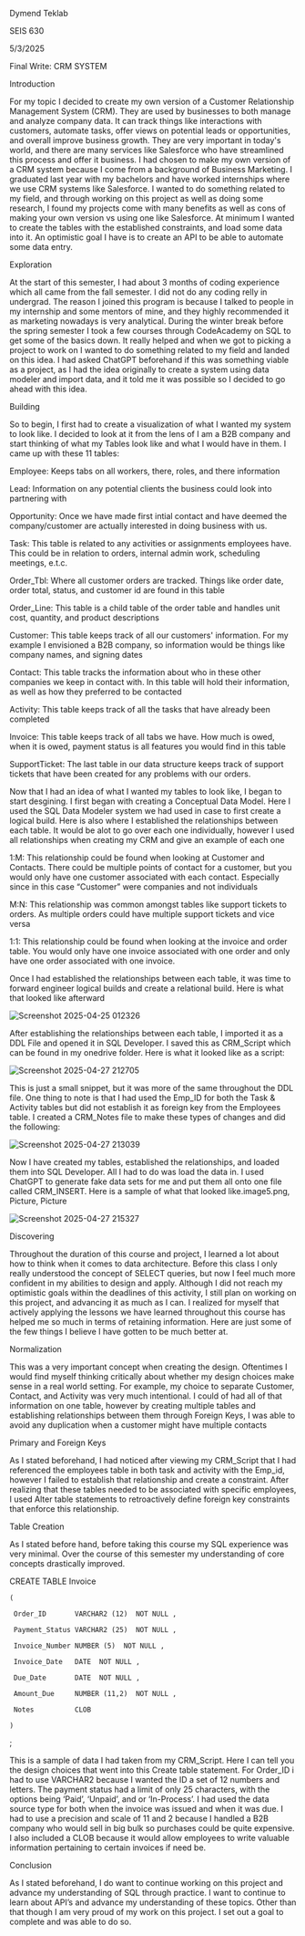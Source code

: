 Dymend Teklab 

SEIS 630 

5/3/2025 

 

Final Write: CRM SYSTEM 

 

Introduction 

 

For my topic I decided to create my own version of a Customer Relationship Management System (CRM). They are used by businesses to both manage and analyze company data. It can track things like interactions with customers, automate tasks, offer views on potential leads or opportunities, and overall improve business growth. They are very important in today's world, and there are many services like Salesforce who have streamlined this process and offer it business. I had chosen to make my own version of a CRM system because I come from a background of Business Marketing. I graduated last year with my bachelors and have worked internships where we use CRM systems like Salesforce. I wanted to do something related to my field, and through working on this project as well as doing some research, I found my projects come with many benefits as well as cons of making your own version vs using one like Salesforce. At minimum I wanted to create the tables with the established constraints, and load some data into it. An optimistic goal I have is to create an API to be able to automate some data entry. 

 

 

Exploration  

 

At the start of this semester, I had about 3 months of coding experience which all came from the fall semester. I did not do any coding relly in undergrad. The reason I joined this program is because I talked to people in my internship and some mentors of mine, and they highly recommended it as marketing nowadays is very analytical. During the winter break before the spring semester I took a few courses through CodeAcademy on SQL to get some of the basics down. It really helped and when we got to picking a project to work on I wanted to do something related to my field and landed on this idea. I had asked ChatGPT beforehand if this was something viable as a project, as I had the idea originally to create a system using data modeler and import data, and it told me it was possible so I decided to go ahead with this idea.  

 

 

Building 

 

So to begin, I first had to create a visualization of what I wanted my system to look like. I decided to look at it from the lens of I am a B2B company and start thinking of what my Tables look like and what I would have in them. I came up with these 11 tables: 

Employee: Keeps tabs on all workers, there, roles, and there information  

  

Lead: Information on any potential clients the business could look into partnering with  

  

Opportunity: Once we have made first intial contact and have deemed the company/customer are actually interested in doing business with us.  

  

Task: This table is related to any activities or assignments employees have. This could be in relation to orders, internal admin work, scheduling meetings, e.t.c.  

  

Order_Tbl: Where all customer orders are tracked. Things like order date, order total, status, and customer id are found in this table  

  

Order_Line: This table is a child table of the order table and handles unit cost, quantity, and product descriptions  

  

Customer: This table keeps track of all our customers' information. For my example I envisioned a B2B company, so information would be things like company names, and signing dates  

  

Contact: This table tracks the information about who in these other companies we keep in contact with. In this table will hold their information, as well as how they preferred to be contacted  

  

Activity: This table keeps track of all the tasks that have already been completed  

  

Invoice: This table keeps track of all tabs we have. How much is owed, when it is owed, payment status is all features you would find in this table  

  

SupportTicket: The last table in our data structure keeps track of support tickets that have been created for any problems with our orders.  

 

Now that I had an idea of what I wanted my tables to look like, I began to start desgining. I first began with creating a Conceptual Data Model. Here I used the SQL Data Modeler system we had used in case to first create a logical build. Here is also where I established the relationships between each table. It would be alot to go over each one individually, however I used all relationships when creating my CRM and give an example of each one 

 

1:M: This relationship could be found when looking at Customer and Contacts. There could be multiple points of contact for a customer, but you would only have one customer associated with each contact. Especially since in this case “Customer” were companies and not individuals 

 

M:N: This relationship was common amongst tables like support tickets to orders. As multiple orders could have multiple support tickets and vice versa  

 

1:1:  This relationship could be found when looking at the invoice and order table. You would only have one invoice associated with one order and only have one order associated with one invoice. 

 

Once I had established the relationships between each table, it was time to forward engineer logical builds and create a relational build. Here is what that looked like afterward 

 

 

![Screenshot 2025-04-25 012326](https://github.com/user-attachments/assets/3a43ccee-1e25-42fb-8519-c410c6100250)


 

After establishing the relationships between each table, I imported it as a DDL File and opened it in SQL Developer. I saved this as CRM_Script which can be found in my onedrive folder. Here is what it looked like as a script:  

![Screenshot 2025-04-27 212705](https://github.com/user-attachments/assets/2e971631-5c4f-465b-9089-d41fd4e497ad)

  

This is just a small snippet, but it was more of the same throughout the DDL file. One thing to note is that I had used the Emp_ID for both the Task & Activity tables but did not establish it as foreign key from the Employees table. I created a CRM_Notes file to make these types of changes and did the following:  

  

![Screenshot 2025-04-27 213039](https://github.com/user-attachments/assets/c1efecd8-2022-4a94-bddd-b201101b2abd)

Now I have created my tables, established the relationships, and loaded them into SQL Developer. All I had to do was load the data in. I used ChatGPT to generate fake data sets for me and put them all onto one file called CRM_INSERT. Here is a sample of what that looked like.image5.png, Picture, Picture 

 
![Screenshot 2025-04-27 215327](https://github.com/user-attachments/assets/0e504d27-8a20-44e1-84f4-2d6d470ef238)
 

Discovering 

Throughout the duration of this course and project, I learned a lot about how to think when it comes to data architecture. Before this class I only really understood the concept of SELECT queries, but now I feel much more confident in my abilities to design and apply. Although I did not reach my optimistic goals within the deadlines of this activity, I still plan on working on this project, and advancing it as much as I can. I realized for myself that actively applying the lessons we have learned throughout this course has helped me so much in terms of retaining information. Here are just some of the few things I believe I have gotten to be much better at.  

 

Normalization 

This was a very important concept when creating the design. Oftentimes I would find myself thinking critically about whether my design choices make sense in a real world setting. For example, my choice to separate Customer, Contact, and Activity was very much intentional. I could of had all of that information on one table, however by creating multiple tables and establishing relationships between them through Foreign Keys, I was able to avoid any duplication when a customer might have multiple contacts 

 

Primary and Foreign Keys 

As I stated beforehand, I had noticed after viewing my CRM_Script that I had referenced the employees table in both task and activity with the Emp_id, however I failed to establish that relationship and create a constraint. After realizing that these tables needed to be associated with specific employees, I used Alter table statements to retroactively define foreign key constraints that enforce this relationship. 

 

Table Creation 

 

As I stated before hand, before taking this course my SQL experience was very minimal. Over the course of this semester my understanding of core concepts drastically improved. 

 

CREATE TABLE Invoice  

    (  

     Order_ID       VARCHAR2 (12)  NOT NULL ,  

     Payment_Status VARCHAR2 (25)  NOT NULL ,  

     Invoice_Number NUMBER (5)  NOT NULL ,  

     Invoice_Date   DATE  NOT NULL ,  

     Due_Date       DATE  NOT NULL ,  

     Amount_Due     NUMBER (11,2)  NOT NULL ,  

     Notes          CLOB  

    )  

; 

 

This is a sample of data I had taken from my CRM_Script. Here I can tell you the design choices that went into this Create table statement. For Order_ID i had to use VARCHAR2 because I wanted the ID a set of 12 numbers and letters. The payment status had a limit of only 25 characters, with the options being ‘Paid’, ‘Unpaid’, and or  ‘In-Process’. I had used the data source type for both when the invoice was issued and when it was due. I had to use a precision and scale of 11 and 2 because I handled a B2B company who would sell in big bulk so purchases could be quite expensive. I also included a CLOB because it would allow employees to write valuable information pertaining to certain invoices if need be.  

 

 

Conclusion  

As I stated beforehand, I do want to continue working on this project and advance my understanding of SQL through practice. I want to continue to learn about API’s and advance my understanding of these topics. Other than that though I am very proud of my work on this project. I set out a goal to complete and was able to do so.  
